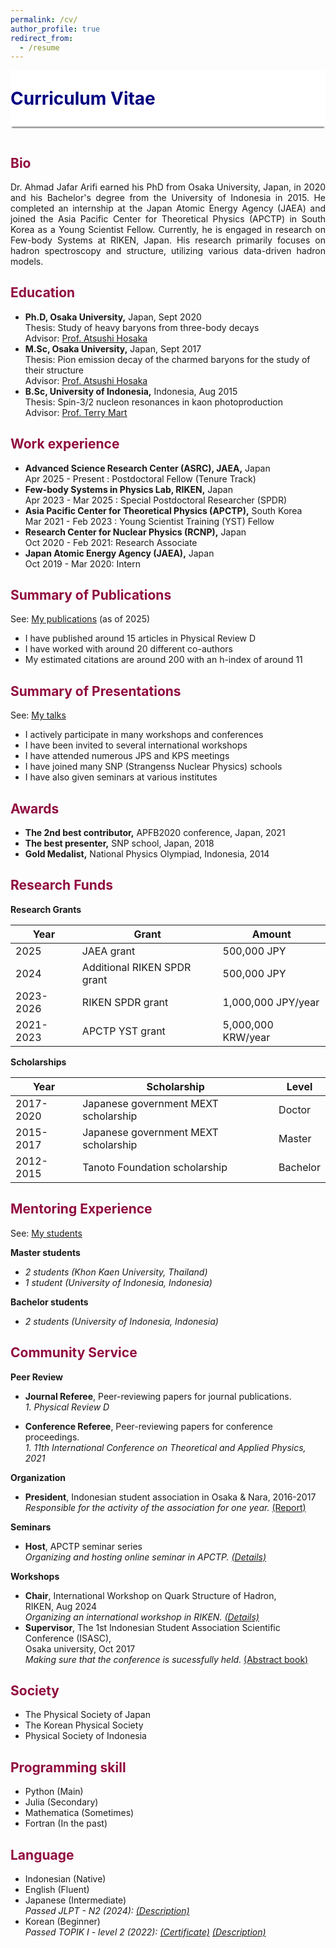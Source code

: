 ```yaml
---
permalink: /cv/
author_profile: true
redirect_from:
  - /resume
---
```

  
<div style="display: flex; align-items: center; background-color: white; position: sticky; top: 0px; padding: 10px 0px; box-shadow: 0 4px 2px -2px gray; z-index: 1; height: 70px;"> 
  <h1 style="color:#000080; margin: 0;">Curriculum Vitae</h1> 
</div>

  
<p style="margin-bottom:1.2cm;"></p>

<h2 style="color:#900C3F"> Bio </h2>  

<p align="justify"> 
Dr. Ahmad Jafar Arifi earned his PhD from Osaka University, Japan, in 2020 and his Bachelor's degree from the University of Indonesia in 2015. He completed an internship at the Japan Atomic Energy Agency (JAEA) and joined the Asia Pacific Center for Theoretical Physics (APCTP) in South Korea as a Young Scientist Fellow. Currently, he is engaged in research on Few-body Systems at RIKEN, Japan. His research primarily focuses on hadron spectroscopy and structure, utilizing various data-driven hadron models.
</p>

<h2 style="color:#900C3F"> Education </h2>

* <b>Ph.D, Osaka University,</b> Japan, Sept 2020\
  Thesis: Study of heavy baryons from three-body decays\
  Advisor: <a href="https://inspirehep.net/authors/1005542?ui-citation-summary=true">Prof. Atsushi Hosaka</a>
* <b>M.Sc, Osaka University,</b> Japan, Sept 2017\
  Thesis: Pion emission decay of the charmed baryons for the study of their structure\
  Advisor: <a href="https://inspirehep.net/authors/1005542?ui-citation-summary=true">Prof. Atsushi Hosaka</a>
* <b>B.Sc, University of Indonesia,</b> Indonesia, Aug 2015\
  Thesis: Spin-3/2 nucleon resonances in kaon photoproduction\
  Advisor: <a href="https://inspirehep.net/authors/998691">Prof. Terry Mart</a>

<h2 style="color:#900C3F"> Work experience </h2>

* <b>Advanced Science Research Center (ASRC), JAEA,</b> Japan\
  Apr 2025 - Present : Postdoctoral Fellow (Tenure Track)
* <b>Few-body Systems in Physics Lab, RIKEN,</b> Japan\
  Apr 2023 - Mar 2025 : Special Postdoctoral Researcher (SPDR)
* <b>Asia Pacific Center for Theoretical Physics (APCTP),</b> South Korea\
  Mar 2021 - Feb 2023 : Young Scientist Training (YST) Fellow
* <b>Research Center for Nuclear Physics (RCNP),</b> Japan\
  Oct 2020 - Feb 2021: Research Associate
* <b>Japan Atomic Energy Agency (JAEA),</b> Japan\
  Oct 2019 - Mar 2020: Intern


<h2 style="color:#900C3F"> Summary of Publications </h2>

See: <a href="https://ajarifi.github.io/publications/">My publications</a> (as of 2025)
* I have published around 15 articles in Physical Review D
* I have worked with around 20 different co-authors
* My estimated citations are around 200 with an h-index of around 11

<h2 style="color:#900C3F"> Summary of Presentations </h2>

See: <a href="https://ajarifi.github.io/talks/">My talks</a>
* I actively participate in many workshops and conferences
* I have been invited to several international workshops
* I have attended numerous JPS and KPS meetings
* I have joined many SNP (Strangenss Nuclear Physics) schools 
* I have also given seminars at various institutes


<h2 style="color:#900C3F"> Awards </h2>

* <b>The 2nd best contributor,</b> APFB2020 conference, Japan, 2021
* <b>The best presenter,</b> SNP school, Japan, 2018
* <b>Gold Medalist,</b> National Physics Olympiad, Indonesia, 2014


<h2 style="color:#900C3F"> Research Funds </h2>

**Research Grants**

| Year      | Grant                                              | Amount                                |
|-----------|----------------------------------------------------|---------------------------------------|
| 2025      | JAEA grant                                         | 500,000 JPY                           |
| 2024      | Additional RIKEN SPDR grant                        | 500,000 JPY                           |
| 2023-2026 | RIKEN SPDR grant                                   | 1,000,000 JPY/year                    |
| 2021-2023 | APCTP YST grant                                    | 5,000,000 KRW/year                    |

**Scholarships**

| Year      | Scholarship                                        | Level                                 |
|-----------|----------------------------------------------------|---------------------------------------|
| 2017-2020 | Japanese government MEXT scholarship               | Doctor                                |
| 2015-2017 | Japanese government MEXT scholarship               | Master                                |
| 2012-2015 | Tanoto Foundation scholarship                      | Bachelor                              |


<h2 style="color:#900C3F"> Mentoring Experience</h2>

See: <a href="https://ajarifi.github.io/student/">My students</a>

<b> Master students</b> 
* <i> 2 students (Khon Kaen University, Thailand)</i>
* <i> 1 student (University of Indonesia, Indonesia)</i> 

<b> Bachelor students</b> 
* <i> 2 students (University of Indonesia, Indonesia)</i> 


<h2 style="color:#900C3F"> Community Service </h2>

**Peer Review** 
* <b>Journal Referee</b>, Peer-reviewing papers for journal publications.\
  <i> 1. Physical Review D </i> <br>

* <b>Conference Referee</b>, Peer-reviewing papers for conference proceedings.\
  <i> 1. 11th International Conference on Theoretical and Applied Physics, 2021 </i>

**Organization** 
* <b> President</b>, Indonesian student association in Osaka & Nara, 2016-2017\
  <i> Responsible for the activity of the association for one year. </i> <a href="/files/LPJ_PPION17.pdf">(Report)</a>

**Seminars** 
* <b>Host</b>, APCTP seminar series\
  <i> Organizing and hosting online seminar in APCTP. <a href="https://ajarifi.github.io/activity/">(Details)</a> </i>

**Workshops** 
* <b>Chair</b>, International Workshop on Quark Structure of Hadron,\
  RIKEN, Aug 2024\
  <i> Organizing an international workshop in RIKEN. <a href="https://ajarifi.github.io/activity/">(Details)</a> </i>
* <b>Supervisor</b>, The 1st Indonesian Student Association Scientific Conference (ISASC),\
  Osaka university, Oct 2017\
  <i> Making sure that the conference is sucessfully held. </i> <a href="/files/ISASC.pdf">(Abstract book)</a> 

<h2 style="color:#900C3F"> Society </h2>

* The Physical Society of Japan
* The Korean Physical Society
* Physical Society of Indonesia

<h2 style="color:#900C3F"> Programming skill</h2>

* Python (Main)
* Julia (Secondary)
* Mathematica (Sometimes)
* Fortran (In the past)

<h2 style="color:#900C3F"> Language </h2>

* Indonesian (Native)
* English (Fluent)
* Japanese (Intermediate)\
  <i> Passed JLPT - N2 (2024): <a href="https://www.jlpt.jp/e/about/levelsummary.html"> (Description)</a> </i>
* Korean (Beginner)\
  <i> Passed TOPIK I - level 2 (2022): <a href="/files/Topik.png">(Certificate)</a> <a href="https://en.wikipedia.org/wiki/Test_of_Proficiency_in_Korean"> (Description)</a> </i>

